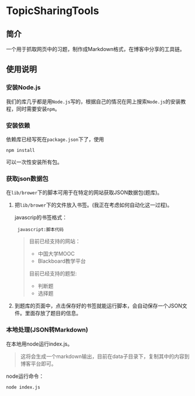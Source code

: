 # TopicSharingTools
## 简介
一个用于抓取网页中的习题，制作成Markdown格式，在博客中分享的工具链。

## 使用说明
### 安装Node.js
我们的库几乎都是用`Node.js`写的，根据自己的情况在网上搜索`Node.js`的安装教程，同时需要安装`npm`。

### 安装依赖
依赖库已经写死在`package.json`下了，使用

```shell
npm install
```

可以一次性安装所有包。

### 获取json数据包
在`lib/brower`下的脚本可用于在特定的网站获取JSON数据包(题库)。

1. 把`lib/brower`下的文件放入书签。(我正在考虑如何自动化这一过程)。

    javascrip的书签格式：

        javascript:脚本代码

    >目前已经支持的网站：
    >- 中国大学MOOC
    >- Blackboard教学平台
    >
    >目前已经支持的题型:
    >- 判断题
    >- 选择题

2. 到题库的页面中，点击保存好的书签就能运行脚本，会自动保存一个JSON文件。里面存放了题目的信息。

### 本地处理(JSON转Markdown)
在本地用node运行index.js。

>这将会生成一个markdown输出，目前在data子目录下，复制其中的内容到博客平台即可。

node运行命令：
```
node index.js
```
